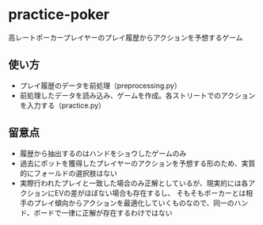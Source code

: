 # practice-poker
高レートポーカープレイヤーのプレイ履歴からアクションを予想するゲーム

## 使い方
* プレイ履歴のデータを前処理（preprocessing.py）
* 前処理したデータを読み込み、ゲームを作成。各ストリートでのアクションを入力する（practice.py）

## 留意点
* 履歴から抽出するのはハンドをショウしたゲームのみ
* 過去にポットを獲得したプレイヤーのアクションを予想する形のため、実質的にフォールドの選択肢はない
* 実際行われたプレイと一致した場合のみ正解としているが、現実的には各アクションにEVの差がほぼない場合も存在するし、
そもそもポーカーとは相手のプレイ傾向からアクションを最適化していくものなので、同一のハンド、ボードで一律に正解が存在するわけではない
